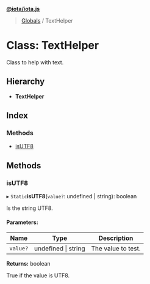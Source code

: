 **[@iota/iota.js](../README.md)**

> [Globals](../README.md) / TextHelper

# Class: TextHelper

Class to help with text.

## Hierarchy

* **TextHelper**

## Index

### Methods

* [isUTF8](texthelper.md#isutf8)

## Methods

### isUTF8

▸ `Static`**isUTF8**(`value?`: undefined \| string): boolean

Is the string UTF8.

#### Parameters:

Name | Type | Description |
------ | ------ | ------ |
`value?` | undefined \| string | The value to test. |

**Returns:** boolean

True if the value is UTF8.
